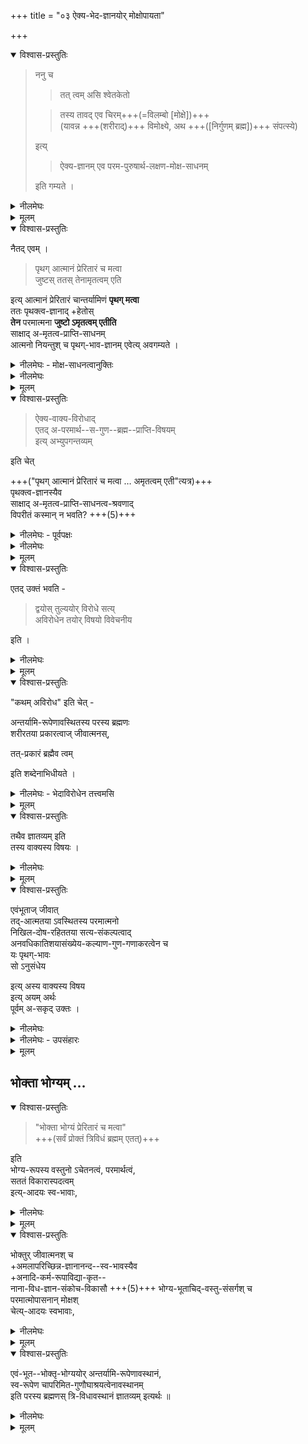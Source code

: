 +++
title = "०३ ऐक्य-भेद-ज्ञानयोर् मोक्षोपायता"

+++


<details open><summary>विश्वास-प्रस्तुतिः</summary>

> ननु च  
> 
> > तत् त्वम् असि श्वेतकेतो 
> 
> > तस्य तावद् एव चिरम्+++(=विलम्बो [मोक्षे])+++  
> (यावन्न +++(शरीराद्)+++ विमोक्ष्ये, अथ +++([निर्गुणम् ब्रह्म])+++ संपत्स्ये)
> 
> इत्य् 
> 
> > ऐक्य-ज्ञानम् एव परम-पुरुषार्थ-लक्षण-मोक्ष-साधनम्  
> 
> इति गम्यते । 

</details>

<details><summary>नीलमेघः</summary>

श्रीरामानुज स्वामी जी के द्वारा  
यह कहे जाने पर  
कि अद्वैत द्वैत और द्वैताद्वैत ये तीनों परस्पर अविरुद्ध रूप में उपनिषदों में वर्णित हैं  
इसलिये हम उन्हीं रूपों में  
उनका समर्थन करते हैं-  

अद्वैतवादी कहते हैं कि  
सद्विद्या में 

> "तत्त्वमसि श्वेतकेतो"  

> "तस्य तावदेव चिरं यावन्न विमोक्ष्ये अथ संपत्स्ये"  

ऐसा कहा गया है ।  
इसका अर्थ यह है कि  

> "हे श्वेतकेतो !! तुम वह ब्रह्म हो"  

> "साधक का तब तक विलम्ब होता है  
> जब तक इस शरीर से नहीं छूटता है,  
> छूटते ही ब्रह्म बन जायगा । 

इस वाक्य से  
यह विदित होता है कि  
जीव और ब्रह्म में  
अभेद समझने वाला मुक्त हो जाता है,  
ऐक्यज्ञान ही परमपुरुषार्थ मोक्ष का साधन है।  

निर्गुण [[१८२]] ब्रह्म बन जाना ही परमपुरुषार्थ है,  
यही मोक्ष का उत्तम रूप है ।  
उपासन इत्यादि सगुण ब्रह्मरूपी  
निम्न कोटि के मोक्ष का साधन है  
ऐक्यज्ञान ही परमपुरुषार्थ मोक्ष का साधन है ।  
ऐक्यज्ञान मोक्ष का उपाय होने के कारण  
श्रुतियों का अद्वैत में ही तात्पर्य होना चाहिये,  
द्वैत में तात्पर्य हो नहीं सकता ।  

यह अद्वैतियों का कथन है । 

</details>


<details><summary>मूलम्</summary>

> ननु च  
> 
> > तत्त्वमसि श्वेतकेतो 
> 
> > तस्य तावदेव चिरम् 
> इत्यैक्यज्ञानमेव परमपुरुषार्थलक्षणमोक्षसाधनमिति गम्यते । 
</details>

<details open><summary>विश्वास-प्रस्तुतिः</summary>

नैतद् एवम् ।  

> पृथग् आत्मानं प्रेरितारं च मत्वा  
> जुष्टस् ततस् तेनामृतत्वम् एति

इत्य् आत्मानं प्रेरितारं चान्तर्यामिणं **पृथग् मत्वा**  
ततः पृथक्त्व-ज्ञानाद् +हेतोस्  
**तेन** परमात्मना **जुष्टो ऽमृतत्वम् एतीति**  
साक्षाद् अ-मृतत्व-प्राप्ति-साधनम्  
आत्मनो नियन्तुश् च पृथग्-भाव-ज्ञानम् एवेत्य् अवगम्यते ।
</details>

<details><summary>नीलमेघः - मोक्ष-साधनत्वानुक्तिः</summary>

इस पर श्रीरामानुज स्वामी जी कहते हैं कि  
सद्विद्या में "तत्त्वमसि " कहकर  
जीव और ब्रह्म में ऐक्य का वर्णन है,  
यह मोक्षसाधन कहने वाला स्पष्ट वचन है नहीं ।  
किन्तु उसकी कल्पना करनी पड़ती है,  
क्योंकि आगे मोक्षफल का वर्णन होने के कारण  
उसे मोक्षसाधन कहना होगा ।  

</details>

<details><summary>नीलमेघः</summary>

किन्तु स्पष्ट रूप से  
भेदज्ञान को मोक्षसाधन सिद्ध करने वाला वचन  
उपनिषद् में मिलता है,  
उसके अनुसार  
भेद-ज्ञान को मोक्ष-साधन मानना  
अनिवार्य है ।  
वह वचन यह है कि  

> “पृथगात्मानं प्रेरितारं च मत्वा  
जुष्टस् ततस् तेनामृतत्वम् एति” । 

अर्थात् 

> जीवात्मा और प्रेरक अन्तर्यामी को भिन्न २ समझकर उस भेदज्ञान के कारण  
> परमात्मा की प्रीति अर्थात् अनुग्रह का विषय बनकर  
> साधक मोक्ष को प्राप्त करता है। 

इससे सिद्ध होता है कि  
जीवात्मा और उसके नियामक परमात्मा में भेद को समझना  
यह भेदज्ञान ही  
साक्षात् मोक्ष का साधन है । 

ऐक्यज्ञान का मोक्षोपायत्व कल्पनीय है,  
भेदज्ञान का मोक्षोपायत्व कण्ठोक्त है ।  
यह अन्तर ध्यान देने योग्य है ।  

</details>

<details><summary>मूलम्</summary>

नैतदेवम्।  

> पृथगात्मानं प्रेरितारं च मत्वा  
> जुष्टस्ततस्तेनामृतत्वमेति

इत्यात्मानं प्रेरितारं चान्तर्यामिणं पृथग्मत्वा  
ततः पृथक्त्वज्ञानाद्धेतोस्तेन परमात्मना जुष्टोऽमृतत्वमेतीति  
साक्षादमृतत्वप्राप्तिसाधनमात्मनो नियन्तुश्च पृथग्भावज्ञानमेवेत्यवगम्यते ।
</details>


<details open><summary>विश्वास-प्रस्तुतिः</summary>

> ऐक्य-वाक्य-विरोधाद्  
एतद् अ-परमार्थ--स-गुण--ब्रह्म--प्राप्ति-विषयम्  
इत्य् अभ्युपगन्तव्यम् 

इति चेत् 

+++("पृथग् आत्मानं प्रेरितारं च मत्वा … अमृतत्वम् एती"त्यत्र)+++  
पृथक्त्व-ज्ञानस्यैव  
साक्षाद् अ-मृतत्व-प्राप्ति-साधनत्व-श्रवणाद्  
विपरीतं कस्मान् न भवति? +++(5)+++
</details>

<details><summary>नीलमेघः - पूर्वपक्षः</summary>

इस पर अद्वैतवादी कहते हैं कि किसी न किसी प्रकार -  
कल्पना के द्वारा ही क्यों न हो—  

> ऐक्यज्ञान को मोक्षोपाय मानना ही होगा ।  
> भेद-ज्ञान को मोक्षोपाय कहने वाला वाक्य  
> उस वाक्य से - जो ऐक्यज्ञान को मोक्षोपाय सिद्ध करता है - विरुद्ध है ।  
> इसलिये भेदज्ञान को  
> मोक्षोपाय कहने वाले वाक्य का  
> यही भाव लेना चाहिये कि  
> यह वाक्य मिथ्याभूत भेद का वर्णन करता  
> उस भेदज्ञान का फल सगुणब्रह्मप्राप्ति है  
> जो निम्नकोटि की मुक्ति मानी जाती है  
> परममुक्ति तो ऐक्यज्ञान से ही  
> प्राप्त हो सकती है । 

यह अद्वैतियोँ का कथन हैं । 

</details>

<details><summary>नीलमेघः</summary>

इस पर श्रीरामानुज स्वामी जी कहते हैं कि  
यह पहले ही कहा गया है कि  
ऐक्यज्ञान के मोक्षोपायत्व की  
कल्पना करनी पड़ती है ।  
भेदज्ञान का मोक्षोपायत्व स्पष्ट कहा गया है ।  
इनमें यह अन्तर है  
जो ध्यान देने योग्य है ।  
ऐसी स्थिति में  
इनमें किसी का भी बाध न करके  
इनमें समन्वय करके सिद्धान्त निकालना  
उत्तम मार्ग है,  
यही हमें अभिमत है ।  
यदि इनमें किसी वाक्य को प्रबल मानकर  
दूसरे वाक्य का गौण अर्थ करना अनिवार्य माना जाता  
तब ऐसा ही क्यों न माना जाय कि  
भेदज्ञान का मोक्षोपायत्व स्पष्ट कहा गया है,  
अतः भेदज्ञान हो परममोक्ष का साधन है ।  
भेदज्ञान को मोक्षोपाय बतलाने वाले वाक्य से  
वह वाक्य - जो ऐक्यज्ञान को मोक्षोपाय सिद्ध करता है— विरोध रखता है  
इसलिये यह वाक्य  
मिथ्याभूत ऐक्य को लेकर प्रवृत्त है  
इस ऐक्यज्ञान का फल गौणमोक्ष होगा।  
इस प्रकार विपरीत व्यवस्था ही क्यों न दी जाय ।  

</details>



<details><summary>मूलम्</summary>

ऐक्यवाक्यविरोधाद् एतदपरमार्थसगुणब्रह्मप्राप्तिविषयम् इत्य् अभ्युपगन्तव्यम् इति चेत् । पृथक्त्वज्ञानस्यैव साक्षादमृतत्वप्राप्तिसाधनत्वश्रवणाद् विपरीतं कस्मान् न भवति । 
</details>

<details open><summary>विश्वास-प्रस्तुतिः</summary>

एतद् उक्तं भवति -  

> द्वयोस् तुल्ययोर् विरोधे सत्य्  
अविरोधेन तयोर् विषयो विवेचनीय 

इति । 
</details>

<details><summary>नीलमेघः</summary>

हमारा अभिमत तो यही है कि  
यहाँ किसी भी वाक्य का  
गौण अर्थ न किया जाय ।  
ऐक्यज्ञान को मोक्षोपाय सिद्ध करने वाला वचन,  
तथा भेदज्ञान को मोक्षोपाय बतलाने वाला वाक्य  
ये दोनों श्रुतिवचन हैं,  
समान कोटि के हैं ।  
इनमें विरोध उपस्थित होने पर  
उस विरोध को शान्त करना चाहिये,  
एक से दूसरे का बाध नहीं होने देना चाहिये  
क्योंकि दोनों ही समान बल वाले होने के कारण  
दोनों कटकर अप्रमाण बन जायेंगे।+++(5)+++  

[[१८३]]  

</details>



<details><summary>मूलम्</summary>

एतद् उक्तं भवति -  
द्वयोस् तुल्ययोर् विरोधे सत्य्  
अविरोधेन तयोर् विषयो विवेचनीय इति । 
</details>


<details open><summary>विश्वास-प्रस्तुतिः</summary>

"कथम् अविरोध" इति चेत् -  

अन्तर्यामि-रूपेणावस्थितस्य परस्य ब्रह्मणः  
शरीरतया प्रकारत्वाज् जीवात्मनस्,  

तत्-प्रकारं ब्रह्मैव त्वम् 

इति शब्देनाभिधीयते । 
</details>

<details><summary>नीलमेघः - भेदाविरोधेन तत्त्वमसि</summary>

इनके विरोध को शान्त करने का उपाय यही है कि  
इनके प्रतिपाद्य विषयों का ऐसा विभाग किया जाय  
जिससे उनमें विरोध न हो ।  
यहाँ अविरुद्ध विषयव्यवस्था बन सकती है ।  

वह इस प्रकार है कि  
"तत्त्वमसि" इत्यादि अभेदपरक वाक्यों का  
यह अर्थ बतलाने में तात्पर्य है कि  
जीवात्मा अन्तर्यामी रूप से अवस्थित  
परब्रह्म का शरीर होने के कारण  
जीवात्मविशिष्ट ब्रह्म ही  
त्वं शब्द से अभिहित होता है ।  
</details>




<details><summary>मूलम्</summary>

"कथम् अविरोध" इति चेत् -  
अन्तर्यामिरूपेणावस्थितस्य परस्य ब्रह्मणः शरीरतया प्रकारत्वाज् जीवात्मनस् तत्प्रकारं ब्रह्मैव त्वम् इति शब्देनाभिधीयते । 
</details>

<details open><summary>विश्वास-प्रस्तुतिः</summary>

तथैव ज्ञातव्यम् इति  
तस्य वाक्यस्य विषयः । 

</details>

<details><summary>नीलमेघः</summary>

इस प्रकार जीवविशिष्ट ब्रह्म  
एवं जगत्कारण ब्रह्म में  
अभेद समझना चाहिये।  
यह "तत्त्वमसि " का प्रतिपाद्य विषय है ।  
</details>


<details><summary>मूलम्</summary>

तथैव ज्ञातव्यम् इति  
तस्य वाक्यस्य विषयः । 
</details>


<details open><summary>विश्वास-प्रस्तुतिः</summary>

एवंभूताज् जीवात्  
तद्-आत्मतया ऽवस्थितस्य परमात्मनो  
निखिल-दोष-रहिततया सत्य-संकल्पत्वाद्  
अनवधिकातिशयासंख्येय-कल्याण-गुण-गणाकरत्वेन च  
यः पृथग्-भावः  
सो ऽनुसंधेय  

इत्य् अस्य वाक्यस्य विषय  
इत्य् अयम् अर्थः  
पूर्वम् अ-सकृद् उक्तः । 
</details>

<details><summary>नीलमेघः</summary>

“पृथगात्मानम्" इत्यादि वाक्यों का यह प्रतिपाद्य विषय है कि  
परब्रह्म का शरीर बनकर रहने वाले जीव से  
उसका भी अन्तरात्मा बनकर रहने वाले परमात्मा  
अत्यन्त विलक्षण हैं  
क्योंकि वे नित्यनिर्दोष हैं,  
तथा उत्कर्ष की चरमसीमा में पहुँचे हुये  
सत्यसंकल्पत्व इत्यादि असंख्य कल्याणगुणों के निधि हैं,  
जीवात्मा ऐसा नहीं है ।  

इस प्रकार शरीर बने हुये जीवात्मा  
एवं अन्तरात्मा बने हुये परमात्मा में  
भेद समझना चाहिये।  
यह "पृथगात्मानम्" इत्यादि श्रुतिवचन का  
प्रतिपाद्य विषय है ।  
यह अर्थ पहले कई बार कहा गया है।  
</details>


<details><summary>नीलमेघः - उपसंहारः</summary>

इस प्रकार तात्पर्य मानने पर  
इन श्रुतिवचनों के प्रतिपाद्य अर्थ  
परस्पर विरोध न रखने के कारण  
समन्वित हो जाते हैं।  
इस प्रकार अविरुद्ध अर्थ करके  
श्रुतिवचनों में विरोध को शान्त करना चाहिये ।  
यही बुद्धिमानों द्वारा आहत पद्धति है ।  

इस प्रकार श्रीरामानुज स्वामी जी ने  
अद्वैतियों के इस वाद का  
कि श्रुतिवचनों का अभेद में ही तात्पर्य है, भेद में नहीं -  
खण्डन कर दोनों में ही तात्पर्य को सिद्ध किया है ।  

</details>


<details><summary>मूलम्</summary>

एवंभूताज् जीवात् तदात्मतयावस्थितस्य परमात्मनो निखिलदोषरहिततया सत्यसंकल्पत्वाद् अनवधिकातिशयासंख्येयकल्याणगुणगणाकरत्वेन च यः पृथग्भावः सो ऽनुसंधेय इत्य् अस्य वाक्यस्य विषय इत्य् अयम् अर्थः पूर्वम् असकृदुक्तः । 
</details>


## भोक्ता भोग्यम् …
<details open><summary>विश्वास-प्रस्तुतिः</summary>

> "भोक्ता भोग्यं प्रेरितारं च मत्वा"  
> +++(सर्वं प्रोक्तं त्रिविधं ब्रह्मम् एतत्)+++

इति  
भोग्य-रूपस्य वस्तुनो 
ऽचेतनत्वं, परमार्थत्वं,  
सततं विकारास्पदत्वम्  
इत्य्-आदयः स्व-भावाः, 
</details>

<details><summary>नीलमेघः</summary>

आगे द्वैताद्वैत-वादियों ने  
यह कहना चाहा कि  

> "भोक्ता भोग्यं प्रेरितारं च मत्वा  
> सर्वं प्रोक्तं त्रिविधं ब्रह्मम् एतत्" 

इस श्रुति से  
ब्रह्म-भोक्ता जीव, भोग्य जडपदार्थ और प्रेरक ईश्वर के रूप में  
त्रिविध सिद्ध होता है  
इससे भेदाभेद फलित होता है ।  
इस पर श्रीरामानुज स्वामी जी ने कहा कि  
इस श्रुति से ब्रह्म की तीन रूप से स्थिति बतलाई गई है।  
वे तीन रूप ये हैं कि  
(१) भोग्य जडपदार्थ का अन्तर्यामी बनकर रहना  
(२) भोक्ता जीव का अन्तर्यानी होकर रहना तथा  
(३) अपने स्वरूप से रहना । 

[[१८४]]  

ब्रह्म का शरीर बने हुये  
भोग्य जडपदार्थ का ये स्वभाव है कि  
वह अचेतन होकर ही रहता है,  
वह सत्य है  
तथा दूसरों के लिये अर्थात् जीव एवं ईश्वर के लिये बना रहता है ।  
सदा विकारों को प्राप्त करता रहता है ।  
यह अचेतन भोग्य जडपदार्थ का स्वभाव है । 

</details>


<details><summary>मूलम्</summary>

भोक्ता भोग्यं प्रेरितारं च मत्वेति भोग्यरूपस्य वस्तुनो ऽचेतनत्वं परमार्थत्वं सततं विकारास्पदत्वम् इत्यादयः स्वभावाः, 
</details>


<details open><summary>विश्वास-प्रस्तुतिः</summary>

भोक्तुर् जीवात्मनश् च  
+अमलापरिच्छिन्न-ज्ञानानन्द--स्व-भावस्यैव  
+अनादि-कर्म-रूपाविद्या-कृत--  
नाना-विध-ज्ञान-संकोच-विकासौ +++(5)+++
भोग्य-भूताचिद्-वस्तु-संसर्गश् च  
परमात्मोपासनान् मोक्षश्  
चेत्य्-आदयः स्वभावाः, 
</details>

<details><summary>नीलमेघः</summary>

भोक्ता जीवात्मा का ये स्वभाव है कि  
वह निर्मल अपरिच्छिन्न ज्ञानानन्दस्वरूप होता हुआ भी  
कर्मरूप अविद्या के कारण  
ज्ञान में नानाविध संकोच और विकास को प्राप्त करता रहता है ।  
जीवात्मा भोग्य जडपदार्थ से संबद्ध रहता है ।  
परमात्मा के उपासन से  
वह मोक्ष को प्राप्त करता है ।  
ये सब जीवात्मा का स्वभाव हैं ।  

</details>


<details><summary>मूलम्</summary>

भोक्तुर् जीवात्मनश् चामलापरिच्छिन्नज्ञानानन्दस्वभावस्यैवानादिकर्मरूपाविद्याकृतनानाविधज्ञानसंकोचविकासौ 
भोग्यभूताचिद्वस्तुसंसर्गश्च परमात्मोपासनान्मोक्षश्चेत्यादयः स्वभावाः, 
</details>

<details open><summary>विश्वास-प्रस्तुतिः</summary>

एवं-भूत--भोक्तृ-भोग्ययोर् अन्तर्यामि-रूपेणावस्थानं,  
स्व-रूपेण चापरिमित-गुणौघाश्रयत्वेनावस्थानम्  
इति परस्य ब्रह्मणस् त्रि-विधावस्थानं ज्ञातव्यम् इत्यर्थः ॥
</details>

<details><summary>नीलमेघः</summary>

परमात्मा तीन रूप से अवस्थित है ।  
(१) भोग्य जढ-पदार्थ का अन्तर्यामी बनकर रहता है,  
(२) भोक्ता जीव का अन्तर्यामी होकर रहता है  
(३) स्वरूप से अपरिमित कल्याणगुणगणों का आश्रय बनकर रहता है । 

इस प्रकार परब्रह्म का जो त्रिविध अवस्थान है  
वह ज्ञातव्य है ।  
यह उदाहृत श्रुति का भावार्थ है ।  

यह श्रुति भेदाभेद को नहीं बतलाती है । 
परन्तु ब्रह्म की विविध स्थिति का वर्णन करती है ।  
इस प्रकार विवेचना करके  
श्रीरामानुज स्वामी जी ने  
भेदाभेद वादियों के इस कथन का —  
कि भेदाभेदज्ञान मोक्षोपाय होने के कारण  
उसमें श्रुति का तात्पर्य होना चाहिये -  
खण्डन किया है ।  

</details>


<details><summary>मूलम्</summary>

एवंभूतभोक्तृभोग्ययोरन्तर्यामिरूपेणावस्थानं स्वरूपेण चापरिमितगुणौघाश्रयत्वेनावस्थानमिति परस्य ब्रह्मणस्त्रिविधावस्थानं ज्ञातव्यमित्यर्थः ॥
</details>

